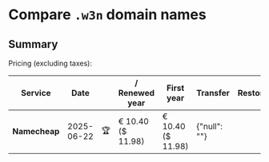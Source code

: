 # Compare `.w3n` domain names

## Summary

Pricing (excluding taxes):

| Service | Date |  | / Renewed year | First year | Transfer | Restoration |
|--|--|--|--|--|--|--|
| **Namecheap** | 2025-06-22 | 🏆 | € 10.40<br>($ 11.98) | € 10.40<br>($ 11.98) | {"null": ""} |  |
